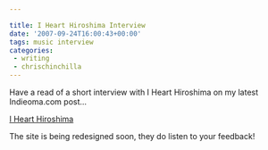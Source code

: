 ```yaml
---

title: I Heart Hiroshima Interview
date: '2007-09-24T16:00:43+00:00'
tags: music interview
categories:
 - writing
 - chrischinchilla
---
```


Have a read of a short interview with I Heart Hiroshima on my latest Indieoma.com post...

<a href="https://www.indieoma.com/public_journal.php?d=d947bf06a885db0d477d707121934ff8" target="_blank">I Heart Hiroshima</a>

The site is being redesigned soon, they do listen to your feedback!
